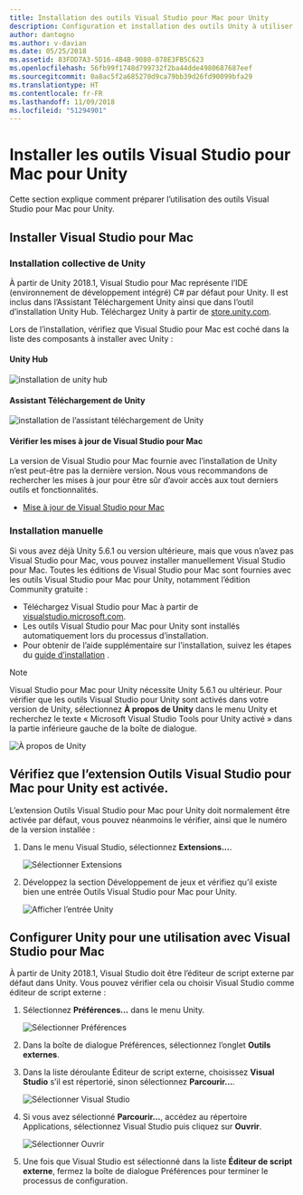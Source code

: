 ```yaml
---
title: Installation des outils Visual Studio pour Mac pour Unity
description: Configuration et installation des outils Unity à utiliser dans Visual Studio pour Mac
author: dantogno
ms.author: v-davian
ms.date: 05/25/2018
ms.assetid: 83FDD7A3-5D16-4B4B-9080-078E3FB5C623
ms.openlocfilehash: 56fb99f1748d799732f2ba44dde4980687687eef
ms.sourcegitcommit: 0a8ac5f2a685270d9ca79bb39d26fd90099bfa29
ms.translationtype: HT
ms.contentlocale: fr-FR
ms.lasthandoff: 11/09/2018
ms.locfileid: "51294901"
---
```

# <a name="set-up-visual-studio-for-mac-tools-for-unity"></a>Installer les outils Visual Studio pour Mac pour Unity

Cette section explique comment préparer l’utilisation des outils Visual Studio pour Mac pour Unity.

## <a name="install-visual-studio-for-mac"></a>Installer Visual Studio pour Mac

### <a name="unity-bundled-installation"></a>Installation collective de Unity

À partir de Unity 2018.1, Visual Studio pour Mac représente l’IDE (environnement de développement intégré) C# par défaut pour Unity. Il est inclus dans l’Assistant Téléchargement Unity ainsi que dans l’outil d’installation Unity Hub. Téléchargez Unity à partir de [store.unity.com](https://store.unity.com/).

Lors de l’installation, vérifiez que Visual Studio pour Mac est coché dans la liste des composants à installer avec Unity :

#### <a name="unity-hub"></a>Unity Hub

![installation de unity hub](media/setup-vsmac-tools-unity-image7.png)

#### <a name="unity-download-assistant"></a>Assistant Téléchargement de Unity

![installation de l’assistant téléchargement de Unity](media/setup-vsmac-tools-unity-image8.png)

#### <a name="check-for-updates-to-visual-studio-for-mac"></a>Vérifier les mises à jour de Visual Studio pour Mac

La version de Visual Studio pour Mac fournie avec l’installation de Unity n’est peut-être pas la dernière version. Nous vous recommandons de rechercher les mises à jour pour être sûr d’avoir accès aux tout derniers outils et fonctionnalités.

* [Mise à jour de Visual Studio pour Mac](update.md)

### <a name="manual-installation"></a>Installation manuelle

Si vous avez déjà Unity 5.6.1 ou version ultérieure, mais que vous n’avez pas Visual Studio pour Mac, vous pouvez installer manuellement Visual Studio pour Mac. Toutes les éditions de Visual Studio pour Mac sont fournies avec les outils Visual Studio pour Mac pour Unity, notamment l’édition Community gratuite :

* Téléchargez Visual Studio pour Mac à partir de [visualstudio.microsoft.com](https://visualstudio.microsoft.com/).
* Les outils Visual Studio pour Mac pour Unity sont installés automatiquement lors du processus d’installation.
* Pour obtenir de l’aide supplémentaire sur l’installation, suivez les étapes du [guide d’installation](installation.md) .

> [!NOTE]
> Visual Studio pour Mac pour Unity nécessite Unity 5.6.1 ou ultérieur. Pour vérifier que les outils Visual Studio pour Unity sont activés dans votre version de Unity, sélectionnez **À propos de Unity** dans le menu Unity et recherchez le texte « Microsoft Visual Studio Tools pour Unity activé » dans la partie inférieure gauche de la boîte de dialogue.
>
> ![À propos de Unity](media/setup-vsmac-tools-unity-image3.png)

## <a name="confirm-that-the-visual-studio-for-mac-tools-for-unity-extension-is-enabled"></a>Vérifiez que l’extension Outils Visual Studio pour Mac pour Unity est activée.

L’extension Outils Visual Studio pour Mac pour Unity doit normalement être activée par défaut, vous pouvez néanmoins le vérifier, ainsi que le numéro de la version installée :

1. Dans le menu Visual Studio, sélectionnez **Extensions...**.

   ![Sélectionner Extensions](media/setup-vsmac-tools-unity-image1.png)

2. Développez la section Développement de jeux et vérifiez qu’il existe bien une entrée Outils Visual Studio pour Mac pour Unity.

   ![Afficher l’entrée Unity](media/setup-vsmac-tools-unity-image2.png)

## <a name="configure-unity-for-use-with-visual-studio-for-mac"></a>Configurer Unity pour une utilisation avec Visual Studio pour Mac

À partir de Unity 2018.1, Visual Studio doit être l’éditeur de script externe par défaut dans Unity. Vous pouvez vérifier cela ou choisir Visual Studio comme éditeur de script externe :

1. Sélectionnez **Préférences...** dans le menu Unity.

   ![Sélectionner Préférences](media/setup-vsmac-tools-unity-image4.png)

2. Dans la boîte de dialogue Préférences, sélectionnez l’onglet **Outils externes**.

3. Dans la liste déroulante Éditeur de script externe, choisissez **Visual Studio** s’il est répertorié, sinon sélectionnez **Parcourir...**.

   ![Sélectionner Visual Studio](media/setup-vsmac-tools-unity-image5.png)

4. Si vous avez sélectionné **Parcourir...**, accédez au répertoire Applications, sélectionnez Visual Studio puis cliquez sur **Ouvrir**.

   ![Sélectionner Ouvrir](media/setup-vsmac-tools-unity-image6.png)

5. Une fois que Visual Studio est sélectionné dans la liste **Éditeur de script externe**, fermez la boîte de dialogue Préférences pour terminer le processus de configuration.